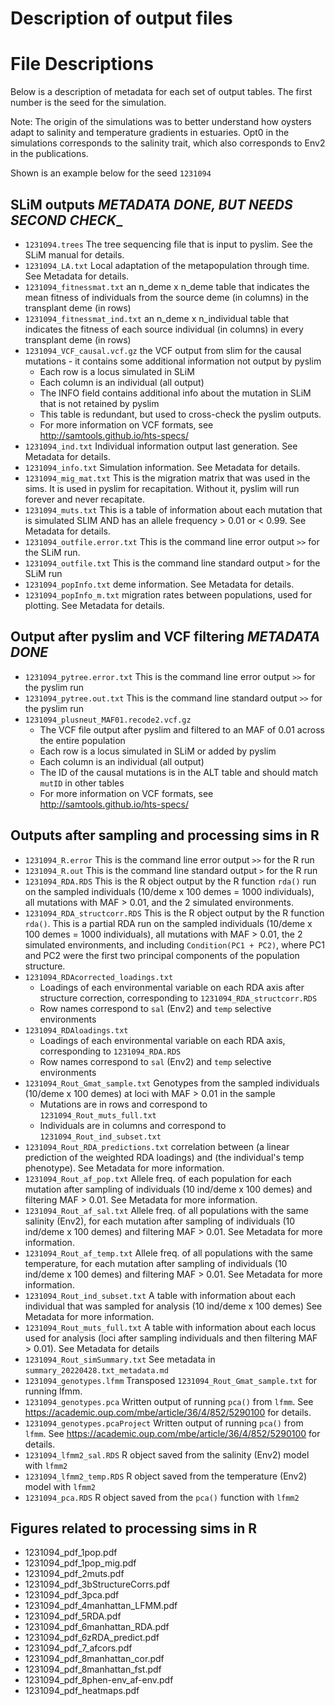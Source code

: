 # Description of output files

# File Descriptions

Below is a description of metadata for each set of output tables. The first number is the seed for the simulation.

Note: The origin of the simulations was to better understand how oysters adapt to salinity and temperature gradients in estuaries. Opt0 in the simulations corresponds to the salinity trait, which also corresponds to Env2 in the publications.


Shown is an example below for the seed `1231094`

## SLiM outputs _METADATA DONE, BUT NEEDS SECOND CHECK__
* `1231094.trees` The tree sequencing file that is input to pyslim. See the SLiM manual for details.
* `1231094_LA.txt` Local adaptation of the metapopulation through time. See Metadata for details.
* `1231094_fitnessmat.txt` an n_deme x n_deme table that indicates the mean fitness of individuals from the source deme (in columns) in the transplant deme (in rows)
* `1231094_fitnessmat_ind.txt` an n_deme x n_individual table that indicates the fitness of each source individual (in columns) in every transplant deme (in rows)
* `1231094_VCF_causal.vcf.gz` the VCF output from slim for the causal mutations - it contains some additional information not output by pyslim
	* Each row is a locus simulated in SLiM
	* Each column is an individual (all output)
	* The INFO field contains additional info about the mutation in SLiM that is not retained by pyslim
	* This table is redundant, but used to cross-check the pyslim outputs.
	* For more information on VCF formats, see http://samtools.github.io/hts-specs/
* `1231094_ind.txt` Individual information output last generation. See Metadata for details.
* `1231094_info.txt`  Simulation information. See Metadata for details.
* `1231094_mig_mat.txt` This is the migration matrix that was used in the sims. It is used in pyslim for recapitation. Without it, pyslim will run forever and never recapitate.
* `1231094_muts.txt` This is a table of information about each mutation that is simulated SLIM AND has an allele frequency > 0.01 or < 0.99. See Metadata for details.
* `1231094_outfile.error.txt` This is the command line error output `>>` for the SLiM run. 
* `1231094_outfile.txt` This is the command line standard output `>` for the SLiM run
* `1231094_popInfo.txt` deme information. See Metadata for details.
* `1231094_popInfo_m.txt` migration rates between populations, used for plotting. See Metadata for details.

## Output after pyslim and VCF filtering _METADATA DONE_
* `1231094_pytree.error.txt` This is the command line error output `>>` for the pyslim run
* `1231094_pytree.out.txt` This is the command line standard output `>>` for the pyslim run
* `1231094_plusneut_MAF01.recode2.vcf.gz`
	* The VCF file output after pyslim and filtered to an MAF of 0.01 across the entire population
	* Each row is a locus simulated in SLiM or added by pyslim
	* Each column is an individual (all output)
	* The ID of the causal mutations is in the ALT table and should match `mutID` in other tables
	* For more information on VCF formats, see http://samtools.github.io/hts-specs/


## Outputs after sampling and processing sims in R
* `1231094_R.error`  This is the command line error output `>>` for the R run
* `1231094_R.out` This is the command line standard output `>` for the R run
* `1231094_RDA.RDS` This is the R object output by the R function `rda()` run on the sampled individuals 
(10/deme x 100 demes = 1000 individuals), all mutations with MAF > 0.01, and the 2 simulated environments.
* `1231094_RDA_structcorr.RDS` This is the R object output by the R function `rda()`. This is a partial RDA run on the sampled individuals 
(10/deme x 100 demes = 1000 individuals), all mutations with MAF > 0.01, the 2 simulated environments, and including `Condition(PC1 + PC2)`, 
where PC1 and PC2 were the first two principal components of the population structure.
* `1231094_RDAcorrected_loadings.txt`
	* Loadings of each environmental variable on each RDA axis after structure correction, corresponding to `1231094_RDA_structcorr.RDS`
	* Row names correspond to `sal` (Env2) and `temp` selective environments
* `1231094_RDAloadings.txt`
	* Loadings of each environmental variable on each RDA axis, corresponding to `1231094_RDA.RDS`
	* Row names correspond to `sal` (Env2) and `temp` selective environments
* `1231094_Rout_Gmat_sample.txt` Genotypes from the sampled individuals (10/deme x 100 demes) at loci with MAF > 0.01 in the sample
	* Mutations are in rows and correspond to `1231094_Rout_muts_full.txt`
	* Individuals are in columns and correspond to `1231094_Rout_ind_subset.txt`
* `1231094_Rout_RDA_predictions.txt` correlation between (a linear prediction of the weighted RDA loadings) and (the individual's temp phenotype). See Metadata for more information.
* `1231094_Rout_af_pop.txt` Allele freq. of each population for each mutation after sampling of individuals (10 ind/deme x 100 demes)  and filtering MAF > 0.01. See Metadata for more information.
* `1231094_Rout_af_sal.txt` Allele freq. of all populations with the same salinity (Env2), for each mutation after sampling of individuals (10 ind/deme x 100 demes) and filtering MAF > 0.01. See Metadata for more information. 
* `1231094_Rout_af_temp.txt` Allele freq. of all populations with the same temperature, for each mutation after 
sampling of individuals (10 ind/deme x 100 demes) and filtering MAF > 0.01. See Metadata for more information.
* `1231094_Rout_ind_subset.txt` A table with information about each individual that was sampled for analysis (10 ind/deme x 100 demes)
See Metadata for more information.
* `1231094_Rout_muts_full.txt`  A table with information about each locus used for analysis (loci after sampling individuals
and then filtering MAF > 0.01). See Metadata for details
* `1231094_Rout_simSummary.txt`  See metadata in `summary_20220428.txt_metadata.md`
* `1231094_genotypes.lfmm` Transposed `1231094_Rout_Gmat_sample.txt` for running lfmm.
* `1231094_genotypes.pca` Written output of running `pca()` from `lfmm`. See https://academic.oup.com/mbe/article/36/4/852/5290100 for details.
* `1231094_genotypes.pcaProject` Written output of running `pca()` from `lfmm`. See https://academic.oup.com/mbe/article/36/4/852/5290100 for details.
* `1231094_lfmm2_sal.RDS` R object saved from the salinity (Env2) model with `lfmm2`
* `1231094_lfmm2_temp.RDS` R object saved from the temperature (Env2) model with `lfmm2`
* `1231094_pca.RDS` R object saved from the `pca()` function with `lfmm2`

## Figures related to processing sims in R
* 1231094_pdf_1pop.pdf
* 1231094_pdf_1pop_mig.pdf
* 1231094_pdf_2muts.pdf
* 1231094_pdf_3bStructureCorrs.pdf
* 1231094_pdf_3pca.pdf
* 1231094_pdf_4manhattan_LFMM.pdf
* 1231094_pdf_5RDA.pdf
* 1231094_pdf_6manhattan_RDA.pdf
* 1231094_pdf_6zRDA_predict.pdf
* 1231094_pdf_7_afcors.pdf
* 1231094_pdf_8manhattan_cor.pdf
* 1231094_pdf_8manhattan_fst.pdf
* 1231094_pdf_8phen-env_af-env.pdf
* 1231094_pdf_heatmaps.pdf
